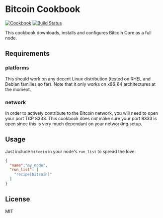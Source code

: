 Bitcoin Cookbook
================
[![Cookbook](https://img.shields.io/cookbook/v/bitcoin.svg)](https://github.com/infertux/chef-bitcoin)
[![Build Status](https://travis-ci.org/infertux/chef-bitcoin.svg?branch=master)](https://travis-ci.org/infertux/chef-bitcoin)

This cookbook downloads, installs and configures Bitcoin Core as a full node.

Requirements
------------

### platforms
This should work on any decent Linux distribution (tested on RHEL and Debian families so far).
Note that it only works on x86_64 architectures at the moment.

### network
In order to actively contribute to the Bitcoin network, you will need to open your port TCP 8333.
This cookbook does *not* make sure your port 8333 is open since this is very much dependant on your networking setup.

Usage
-----

Just include `bitcoin` in your node's `run_list` to spread the love:

```json
{
  "name":"my_node",
  "run_list": [
    "recipe[bitcoin]"
  ]
}
```

License
-------
MIT

